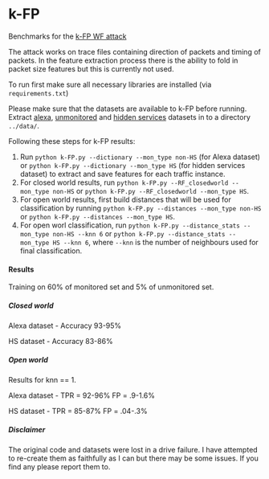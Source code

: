 # k-FP

Benchmarks for the [k-FP WF attack](http://www.homepages.ucl.ac.uk/~ucabaye/k-fp.pdf) 


The attack works on trace files containing direction of packets and timing of packets. In the feature extraction process there is the ability to fold in packet size features but this is currently not used.

To run first make sure all necessary libraries are installed (via ```requirements.txt```)

Please make sure that the datasets are available to k-FP before running. Extract [alexa](http://www.homepages.ucl.ac.uk/~ucabaye/alexa.tar.gz), [unmonitored](http://www.homepages.ucl.ac.uk/~ucabaye/unmonitored.tar.gz) and [hidden services](http://www.homepages.ucl.ac.uk/~ucabaye/hs.tar.gz) datasets in to a directory ```../data/```.

Following these steps for k-FP results:

1. Run ```python k-FP.py --dictionary --mon_type non-HS``` (for Alexa dataset) or ```python k-FP.py --dictionary --mon_type HS``` (for hidden services dataset) to extract and save features for each traffic instance.
2. For closed world results, run ```python k-FP.py --RF_closedworld --mon_type non-HS``` or ```python k-FP.py --RF_closedworld --mon_type HS```.
3. For open world results, first build distances that will be used for classification by running ```python k-FP.py --distances --mon_type non-HS``` or ```python k-FP.py --distances --mon_type HS```.
4. For open worl classification, run  ```python k-FP.py --distance_stats --mon_type non-HS --knn 6``` or ```python k-FP.py --distance_stats --mon_type HS --knn 6```, where ```--knn``` is the number of neighbours used for final classification.


#### Results

Training on 60% of monitored set and 5% of unmonitored set.

##### Closed world

Alexa dataset - Accuracy 93-95%

HS dataset    - Accuracy 83-86%

##### Open world

Results for knn == 1.


Alexa dataset - TPR = 92-96% FP = .9-1.6%

HS dataset    - TPR = 85-87% FP = .04-.3%

##### Disclaimer

The original code and datasets were lost in a drive failure. I have attempted to re-create them as faithfully as I can but there may be some issues. If you find any please report them to.

